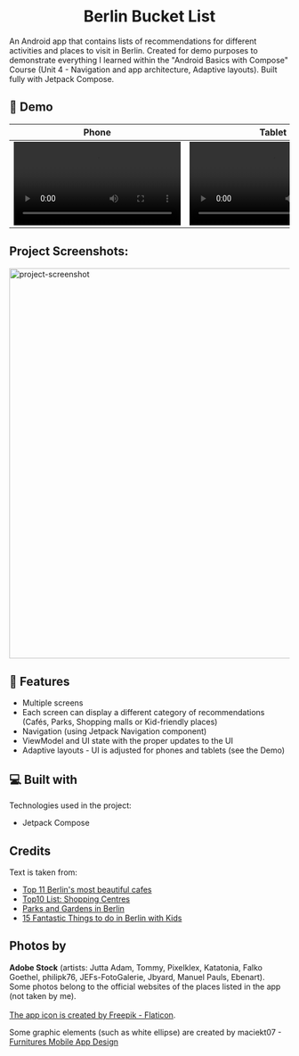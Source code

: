 <h1 align="center" id="title">Berlin Bucket List</h1>

An Android app that contains lists of recommendations for different activities and places to visit in Berlin. Created for demo purposes to demonstrate everything I learned within the "Android Basics with Compose" Course (Unit 4 - Navigation and app architecture, Adaptive layouts). Built fully with Jetpack Compose.

## 🚀 Demo
| Phone  | Tablet |
| ------------- | ------------- |
| <video src="https://github.com/alinachroma/Berlin-Bucket-List/assets/40247900/8d61fae5-e442-4cce-b12e-2f8d66508839"> | <video src="https://github.com/alinachroma/Berlin-Bucket-List/assets/40247900/ca1e2c99-a076-404e-a570-3754cd6dde52">| 

<h2>Project Screenshots:</h2>
<img src="https://github.com/alinachroma/Berlin-Bucket-List/assets/40247900/0379196b-ad6a-40a3-8a11-a7ec3e31682d" alt="project-screenshot" width="700" /">
  
<h2>🧐 Features</h2>

*   Multiple screens
*   Each screen can display a different category of recommendations (Cafés, Parks, Shopping malls or Kid-friendly places)
*   Navigation (using Jetpack Navigation component)
*   ViewModel and UI state with the proper updates to the UI
*   Adaptive layouts - UI is adjusted for phones and tablets (see the Demo)
  
<h2>💻 Built with</h2>

Technologies used in the project:

*   Jetpack Compose

<h2>Credits</h2>
Text is taken from: 
<br>
<ul>
  <li><a href="https://www.visitberlin.de/en/blog/top-11-berlins-most-beautiful-cafes">Top 11 Berlin's most beautiful cafes</a></li>
  <li><a href="https://www.top10berlin.de/en/cat/shopping-261/shopping-centres-1625">Top10 List: Shopping Centres</a></li>
  <li><a href="https://www.berlin.de/en/parks-and-gardens/">Parks and Gardens in Berlin</a></li>
  <li><a href="https://www.contexttravel.com/blog/articles/15-things-to-do-in-berlin-with-kids">15 Fantastic Things to do in Berlin with Kids</a></li>
</ul>
<h2>Photos by</h2>
<b>Adobe Stock</b> (artists: Jutta Adam, Tommy, Pixelklex, Katatonia, Falko Goethel, philipk76, JEFs-FotoGalerie, Jbyard, Manuel Pauls, Ebenart).
<br>
Some photos belong to the official websites of the places listed in the app (not taken by me).
<br>
<br>
<a href="https://www.flaticon.com/free-icons/germany" title="germany icons">The app icon is created by Freepik - Flaticon</a>.

Some graphic elements (such as white ellipse) are created by maciekt07 - <a href="https://www.figma.com/community/file/1105566732019429215/furnitures-mobile-app-design">Furnitures Mobile App Design</a>
